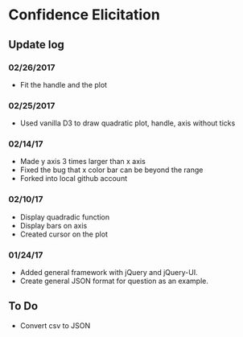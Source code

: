 #  Confidence Elicitation

## Update log

### 02/26/2017
- Fit the handle and the plot

### 02/25/2017
- Used vanilla D3 to draw quadratic plot, handle, axis without ticks

### 02/14/17
- Made y axis 3 times larger than x axis
- Fixed the bug that x color bar can be beyond the range
- Forked into local github account

### 02/10/17
- Display quadradic function
- Display bars on axis
- Created cursor on the plot

### 01/24/17
- Added general framework with jQuery and jQuery-UI.
- Create general JSON format for question as an example.

## To Do
- Convert csv to JSON

